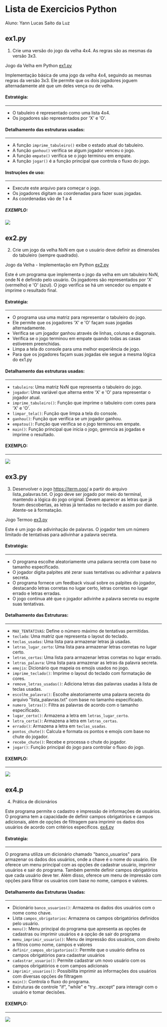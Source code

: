 # Lista de Exercicios Python
Aluno: Yann Lucas Saito da Luz
  
## ex1.py
1. Crie uma versão do jogo da velha 4x4. As regras são as mesmas da versão 3x3.
<p>Jogo da Velha em Python
<a href="ex1.py">ex1.py</a>
  
Implementação básica de uma jogo da velha 4x4, seguindo as mesmas regras da versão 3x3. Ele permite que os dois jogadores joguem alternadamente até que um deles vença ou de velha.

#### Estratégia:
-------------------
- O tabuleiro é representado como uma lista 4x4.
- Os jogadores são representados por 'X' e 'O'.

#### Detalhamento das estruturas usadas:
-------------------
- A função `imprime_tabuleiro()` exibe o estado atual do tabuleiro.
- A função `ganhou()` verifica se algum jogador venceu o jogo.
- A função `empate()` verifica se o jogo terminou em empate.
- A função `jogar()` é a função principal que controla o fluxo do jogo.

#### Instruções de uso:
-------------------
- Execute este arquivo para começar o jogo.
- Os jogadores digitam as coordenadas para fazer suas jogadas.
- As coordenadas vão de 1 a 4
##### EXEMPLO:
<img src="assets/Animação.gif">
</p>

## ex2.py
2. Crie um jogo da velha NxN em que o usuário deve definir as dimensões do tabuleiro (sempre
quadrado).

<p>
Jogo da Velha - Implementação em Python
<a href="ex2.py">ex2.py</a>
  
Este é um programa que implementa o jogo da velha em um tabuleiro NxN, onde N é definido pelo usuário.
Os jogadores são representados por 'X' (vermelho) e 'O' (azul). O jogo verifica se há um vencedor ou empate
e imprime o resultado final.

#### Estratégia:
-------------------
- O programa usa uma matriz para representar o tabuleiro do jogo.
- Ele permite que os jogadores 'X' e 'O' façam suas jogadas alternadamente.
- Verifica se um jogador ganhou através de linhas, colunas e diagonais.
- Verifica se o jogo terminou em empate quando todas as casas estiverem preenchidas.
- Limpa a tela do console para uma melhor experiência de jogo.
- Para que os jogadores façam suas jogadas ele segue a mesma lógica do ex1.py

#### Detalhamento das estruturas usadas:
-------------------
- `tabuleiro`: Uma matriz NxN que representa o tabuleiro do jogo.
- `jogador`: Uma variável que alterna entre 'X' e 'O' para representar o jogador atual.
- `imprime_tabuleiro()`: Função que imprime o tabuleiro com cores para 'X' e 'O'.
- `limpar_tela()`: Função que limpa a tela do console.
- `ganhou()`: Função que verifica se um jogador ganhou.
- `empatou()`: Função que verifica se o jogo terminou em empate.
- `main()`: Função principal que inicia o jogo, gerencia as jogadas e imprime o resultado.

#### EXEMPLO:
-------------------
<img src="assets/AnimaçãoNxN.gif">
</p>

## ex3.py
3. Desenvolver o jogo https://term.ooo/ a partir do arquivo lista_palavras.txt. O jogo deve ser
jogado por meio do terminal, mantendo a lógica do jogo original. Devem aparecer as letras que
já foram descobertas, as letras já tentadas no teclado e assim por diante. Atente-se à
formatação.
<p>
Jogo Termoo
<a href="ex3.py">ex3.py</a>
  
Este é um jogo de adivinhação de palavras. O jogador tem um número limitado de tentativas para adivinhar a palavra secreta.

#### Estratégia:
-------------------
- O programa escolhe aleatoriamente uma palavra secreta com base no tamanho especificado.
- O jogador digita palpites até zerar suas tentativas ou adivinhar a palavra secreta.
- O programa fornece um feedback visual sobre os palpites do jogador, destacando letras corretas no lugar certo, letras corretas no lugar errado e letras erradas.
- O jogo continua até que o jogador adivinhe a palavra secreta ou esgote suas tentativas.

#### Detalhamento das Estruturas:
-------------------
- `MAX_TENTATIVAS`: Define o número máximo de tentativas permitidas.
- `teclado`: Uma matriz que representa o layout do teclado.
- `teclas_usadas`: Uma lista para armazenar letras já usadas.
- `letras_lugar_certo`: Uma lista para armazenar letras corretas no lugar certo.
- `letras_certas`: Uma lista para armazenar letras corretas no lugar errado.
- `letras_palavra`: Uma lista para armazenar as letras da palavra secreta.
- `emojis`: Dicionário que mapeia os emojis usados no jogo.
- `imprime_teclado()`: Imprime o layout do teclado com formatação de cores.
- `remove_letras_usadas()`: Adiciona letras das palavras usadas à lista de teclas usadas.
- `escolhe_palavra()`: Escolhe aleatoriamente uma palavra secreta do arquivo "lista_palavras.txt" com base no tamanho especificado.
- `numero_letras()`: Filtra as palavras de acordo com o tamanho especificado.
- `lugar_certo()`: Armazena a letra em `letras_lugar_certo`.
- `letra_certa()`: Armazena a letra em `letras_certas`.
- `errado()`: Armazena a letra em `teclas_usadas`.
- `pontos_chute()`: Calcula e formata os pontos e emojis com base no chute do jogador.
- `recebe_chute()`: Recebe e processa o chute do jogador.
- `jogar()`: Função principal do jogo para controlar o fluxo do jogo.
  
#### EXEMPLO:
-------------------
<img src="assets/AnimaçãoTermoo.gif">
</p>

## ex4.p
4. Prática de dicionários
<p>
  
Este programa permite o cadastro e impressão de informações de usuários.
O programa tem a capacidade de definir campos obrigatórios e campos adicionais, além de opções de filtragem
para imprimir os dados dos usuários de acordo com critérios específicos.
<a href="ex4.py">ex4.py</a>
  
#### Estratégia:
-------------------
O programa utiliza um dicionário chamado "banco_usuarios" para armazenar os dados dos usuários, onde a chave é
o nome do usuário. Ele oferece um menu principal com as opções de cadastrar usuário, imprimir usuários e sair do
programa. Também permite definir campos obrigatórios que cada usuário deve ter. Além disso, oferece um menu de
impressão com opções para filtrar os usuários com base no nome, campos e valores.

#### Detalhamento das Estruturas Usadas:
-------------------
- Dicionário `banco_usuarios()`: Armazena os dados dos usuários com o nome como chave.
- Lista `campos_obrigatorios`: Armazena os campos obrigatórios definidos pelo usuário.
- `menu()`: Menu principal do programa que apresenta as opções de cadastras ou imprimir usuários e a opção de sair do programa
- `menu_imprimir_usuario()`: Menu de impressão dos usuários, com direito a filtros como nome, campos e valores
- `definir_campos_obrigatorios()`: Permite que o usuário defina os campos obrigatórios para cadastrar usuários
- `cadastrar_usuario()`: Permite cadastrar um novo usuário com os campos obrigatórios e com campos adicionais
- `imprimir_usuarios()`: Possibilita imprimir as informações dos usuários com diversas opções de filtragem
- `main()`: Controla o fluxo do programa.
- Estruturas de controle "if", "while" e "try...except" para interagir com o usuário e tomar decisões.

#### EXEMPLO:
-------------------
<img src="assets/AnimaçãoBanco_Usuarios.gif">
</p>
